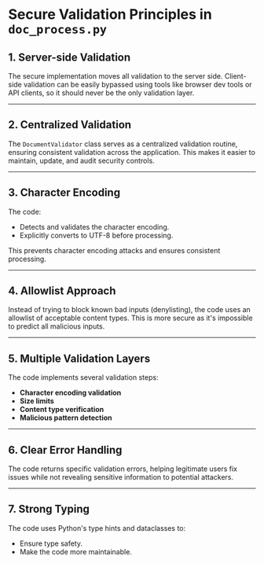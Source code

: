 # Secure Validation Principles in ```doc_process.py```

## 1. **Server-side Validation**
The secure implementation moves all validation to the server side. Client-side validation can be easily bypassed using tools like browser dev tools or API clients, so it should never be the only validation layer.

---

## 2. **Centralized Validation**
The `DocumentValidator` class serves as a centralized validation routine, ensuring consistent validation across the application. This makes it easier to maintain, update, and audit security controls.

---

## 3. **Character Encoding**
The code:
- Detects and validates the character encoding.
- Explicitly converts to UTF-8 before processing.

This prevents character encoding attacks and ensures consistent processing.

---

## 4. **Allowlist Approach**
Instead of trying to block known bad inputs (denylisting), the code uses an allowlist of acceptable content types. This is more secure as it's impossible to predict all malicious inputs.

---

## 5. **Multiple Validation Layers**
The code implements several validation steps:
- **Character encoding validation**
- **Size limits**
- **Content type verification**
- **Malicious pattern detection**

---

## 6. **Clear Error Handling**
The code returns specific validation errors, helping legitimate users fix issues while not revealing sensitive information to potential attackers.

---

## 7. **Strong Typing**
The code uses Python's type hints and dataclasses to:
- Ensure type safety.
- Make the code more maintainable.
